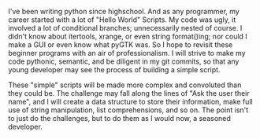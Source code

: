  I've been writing python since highschool. And as any programmer, my career started with a lot of "Hello World" Scripts. My code was ugly, it involved a lot of conditional branches; unnecessarily nested of course. I didn't know about itertools, xrange, or even string format()ing; nor could I make a GUI or even know what pyGTK was. So I hope to revisit these beginner programs with an air of professionalism. I will strive to make my code pythonic, semantic, and be diligent in my git commits, so that any young developer may see the process of building a simple script.

These "simple" scripts will be made more complex and convoluted than they could be. The challenge may fall along the lines of "Ask the user their name", and I will create a data structure to store their information, make full use of string manipulation, list comprehensions, and so on. The point isn't to just do the challenges, but to do them as I would now, a seasoned developer. 